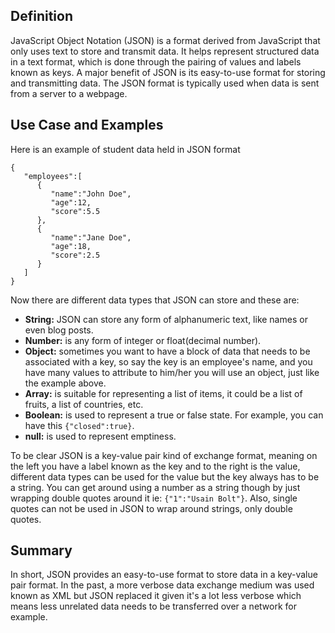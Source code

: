 ## Definition

JavaScript Object Notation (JSON) is a format derived from JavaScript that only uses text to store and transmit data. It helps represent structured data in a text format, which is done through the pairing of values and labels known as keys. A major benefit of JSON is its easy-to-use format for storing and transmitting data. The JSON format is typically used when data is sent from a server to a webpage.

## Use Case and Examples

Here is an example of student data held in JSON format

```
{
   "employees":[
      {
         "name":"John Doe",
         "age":12,
         "score":5.5
      },
      {
         "name":"Jane Doe",
         "age":18,
         "score":2.5
      }
   ]
}
```

Now there are different data types that JSON can store and these are:
- **String:** JSON can store any form of alphanumeric text, like names or even blog posts.
- **Number:** is any form of integer or float(decimal number).
- **Object:** sometimes you want to have a block of data that needs to be associated with a key, so say the key is an employee's name, and you have many values to attribute to him/her you will use an object, just like the example above.
- **Array:** is suitable for representing a list of items, it could be a list of fruits, a list of countries, etc.
- **Boolean:** is used to represent a true or false state. For example, you can have this `{"closed":true}`.
- **null:** is used to represent emptiness.

To be clear JSON is a key-value pair kind of exchange format, meaning on the left you have a label known as the key and to the right is the value, different data types can be used for the value but the key always has to be a string. You can get around using a number as a string though by just wrapping double quotes around it ie: `{"1":"Usain Bolt"}`. Also, single quotes can not be used in JSON to wrap around strings, only double quotes.
## Summary

In short, JSON provides an easy-to-use format to store data in a key-value pair format. In the past, a more verbose data exchange medium was used known as XML but JSON replaced it given it's a lot less verbose which means less unrelated data needs to be transferred over a network for example.